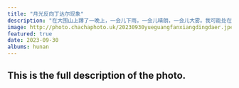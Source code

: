 ```yaml
---
title: "月光反向丁达尔现象"
description: "在大围山上蹲了一晚上，一会儿下雨，一会儿晴朗，一会儿大雾。我可能处在云海之中吧。就在那一刻，身旁的雾气散去，只见到月亮所在的地方被更高的云遮挡住了，而它的光芒还是能看到。我称之为月光反向丁达尔。"
image: http://photo.chachaphoto.uk/20230930yueguangfanxiangdingdaer.jpeg
featured: true
date: 2023-09-30
albums: hunan
---
```


## This is the full description of the photo.
